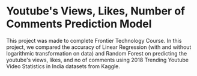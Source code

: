 # Youtube's Views, Likes, Number of Comments Prediction Model
This project was made to complete Frontier Technology Course.
In this project, we compared the accuracy of Linear Regression (with and without logarithmic transformation on data) and Random Forest on predicting the youtube's views, likes, and no of comments using 2018 Trending Youtube Video Statistics in India datasets from Kaggle.
